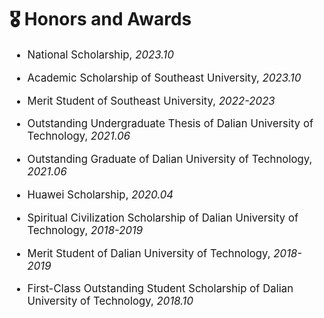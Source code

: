 # 🎖 Honors and Awards

<div class='paper-box-text' style="font-size: larger;" markdown="1">

- National Scholarship, *2023.10*

- Academic Scholarship of Southeast University, *2023.10*

- Merit Student of Southeast University, *2022-2023*

- Outstanding Undergraduate Thesis of Dalian University of Technology, *2021.06*

- Outstanding Graduate of Dalian University of Technology, *2021.06*

- Huawei Scholarship, *2020.04*

- Spiritual Civilization Scholarship of Dalian University of Technology, *2018-2019*

- Merit Student of Dalian University of Technology, *2018-2019*

- First-Class Outstanding Student Scholarship of Dalian University of Technology, *2018.10*

</div>
